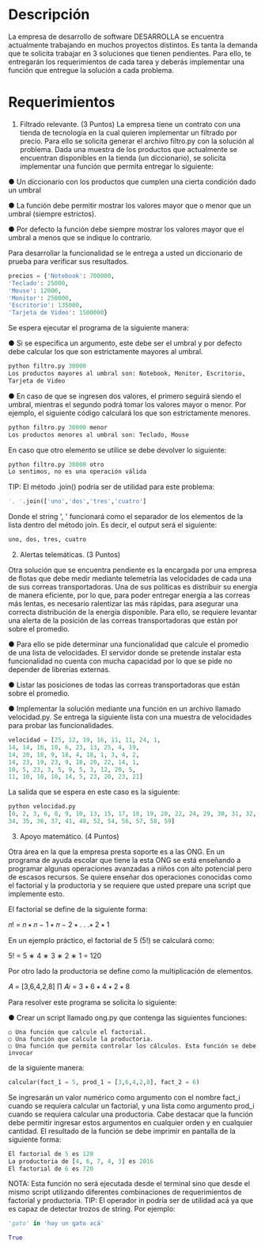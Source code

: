 # Descripción
La empresa de desarrollo de software DESARROLLA se encuentra actualmente trabajando en
muchos proyectos distintos. Es tanta la demanda que te solicita trabajar en 3 soluciones que
tienen pendientes. Para ello, te entregarán los requerimientos de cada tarea y deberás
implementar una función que entregue la solución a cada problema.

# Requerimientos

1. Filtrado relevante. (3 Puntos)
La empresa tiene un contrato con una tienda de tecnología en la cual quieren implementar un
filtrado por precio. Para ello se solicita generar el archivo filtro.py con la solución al
problema. Dada una muestra de los productos que actualmente se encuentran disponibles en
la tienda (un diccionario), se solicita implementar una función que permita entregar lo
siguiente:

● Un diccionario con los productos que cumplen una cierta condición dado un umbral

● La función debe permitir mostrar los valores mayor que o menor que un umbral
(siempre estrictos).

● Por defecto la función debe siempre mostrar los valores mayor que el umbral a menos
que se indique lo contrario.

Para desarrollar la funcionalidad se le entrega a usted un diccionario de prueba para verificar
sus resultados.
```python
precios = {'Notebook': 700000,
'Teclado': 25000,
'Mouse': 12000,
'Monitor': 250000,
'Escritorio': 135000,
'Tarjeta de Video': 1500000}
```

Se espera ejecutar el programa de la siguiente manera:

● Si se especifica un argumento, este debe ser el umbral y por defecto debe calcular los
que son estrictamente mayores al umbral.
```python
python filtro.py 30000
Los productos mayores al umbral son: Notebook, Monitor, Escritorio,
Tarjeta de Video
```
● En caso de que se ingresen dos valores, el primero seguirá siendo el umbral, mientras
el segundo podrá tomar los valores mayor o menor. Por ejemplo, el siguiente código
calculará los que son estrictamente menores.
```python
python filtro.py 30000 menor
Los productos menores al umbral son: Teclado, Mouse
```
En caso que otro elemento se utilice se debe devolver lo siguiente:
```python
python filtro.py 30000 otro
Lo sentimos, no es una operación válida
```

TIP: El método .join() podría ser de utilidad para este problema:
```python
', '.join(['uno','dos','tres','cuatro']
```
Donde el string ', ' funcionará como el separador de los elementos de la lista dentro del
método join. Es decir, el output será el siguiente:
```python
uno, dos, tres, cuatro
```

2. Alertas telemáticas. (3 Puntos)


Otra solución que se encuentra pendiente es la encargada por una empresa de flotas que
debe medir mediante telemetría las velocidades de cada una de sus correas transportadoras.
Una de sus políticas es distribuir su energía de manera eficiente, por lo que, para poder
entregar energía a las correas más lentas, es necesario ralentizar las más rápidas, para
asegurar una correcta distribución de la energía disponible. Para ello, se requiere levantar una
alerta de la posición de las correas transportadoras que están por sobre el promedio.


● Para ello se pide determinar una funcionalidad que calcule el promedio de una lista de
velocidades. El servidor donde se pretende instalar esta funcionalidad no cuenta con
mucha capacidad por lo que se pide no depender de librerías externas.

● Listar las posiciones de todas las correas transportadoras que están sobre el
promedio.

● Implementar la solución mediante una función en un archivo llamado velocidad.py.
Se entrega la siguiente lista con una muestra de velocidades para probar las funcionalidades.
```python
velocidad = [25, 12, 19, 16, 11, 11, 24, 1,
14, 14, 16, 10, 6, 23, 13, 25, 4, 19,
14, 20, 18, 9, 18, 4, 18, 1, 3, 4, 2,
14, 23, 19, 23, 9, 18, 20, 22, 14, 1,
10, 5, 23, 3, 5, 9, 5, 3, 12, 20, 5,
11, 10, 18, 10, 14, 5, 23, 20, 23, 21]
```
La salida que se espera en este caso es la siguiente:
```python
python velocidad.py
[0, 2, 3, 6, 8, 9, 10, 13, 15, 17, 18, 19, 20, 22, 24, 29, 30, 31, 32,
34, 35, 36, 37, 41, 48, 52, 54, 56, 57, 58, 59]
```

3. Apoyo matemático. (4 Puntos)

Otra área en la que la empresa presta soporte es a las ONG. En un programa de ayuda escolar
que tiene la esta ONG se está enseñando a programar algunas operaciones avanzadas a
niños con alto potencial pero de escasos recursos. Se quiere enseñar dos operaciones
conocidas como el factorial y la productoria y se requiere que usted prepare una script que
implemente esto.

El factorial se define de la siguiente forma:

𝑛! = 𝑛 ∗ 𝑛 − 1 ∗ 𝑛 − 2 ∗ . . .∗ 2 ∗ 1

En un ejemplo práctico, el factorial de 5 (5!) se calculará como:

5! = 5 ∗ 4 ∗ 3 ∗ 2 ∗ 1 = 120

Por otro lado la productoria se define como la multiplicación de elementos.

𝐴 = [3,6,4,2,8]
∏ 𝐴𝑖 = 3 ∗ 6 ∗ 4 ∗ 2 ∗ 8

Para resolver este programa se solicita lo siguiente:

● Crear un script llamado ong.py que contenga las siguientes funciones:

    ○ Una función que calcule el factorial.
    ○ Una función que calcule la productoria.
    ○ Una función que permita controlar los cálculos. Esta función se debe invocar
de la siguiente manera:
```python
calcular(fact_1 = 5, prod_1 = [3,6,4,2,8], fact_2 = 6)
```

Se ingresarán un valor numérico como argumento con el nombre fact_i cuando se requiera
calcular un factorial, y una lista como argumento prod_i cuando se requiera calcular una
productoria. Cabe destacar que la función debe permitir ingresar estos argumentos en
cualquier orden y en cualquier cantidad. El resultado de la función se debe imprimir en pantalla
de la siguiente forma:
```python
El factorial de 5 es 120
La productoria de [4, 6, 7, 4, 3] es 2016
El factorial de 6 es 720
```

NOTA: Esta función no será ejecutada desde el terminal sino que desde el mismo script
utilizando diferentes combinaciones de requerimientos de factorial y productoria.
TIP: El operador in podría ser de utilidad acá ya que es capaz de detectar trozos de
string. Por ejemplo:
```python
'gato' in 'hay un gato acá'
```
```python
True
```